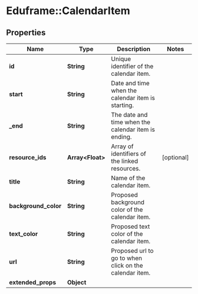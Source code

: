 # Eduframe::CalendarItem

## Properties
Name | Type | Description | Notes
------------ | ------------- | ------------- | -------------
**id** | **String** | Unique identifier of the calendar item. | 
**start** | **String** | Date and time when the calendar item is starting. | 
**_end** | **String** | The date and time when the calendar item is ending. | 
**resource_ids** | **Array&lt;Float&gt;** | Array of identifiers of the linked resources. | [optional] 
**title** | **String** | Name of the calendar item. | 
**background_color** | **String** | Proposed background color of the calendar item. | 
**text_color** | **String** | Proposed text color of the calendar item. | 
**url** | **String** | Proposed url to go to when click on the calendar item. | 
**extended_props** | **Object** |  | 


